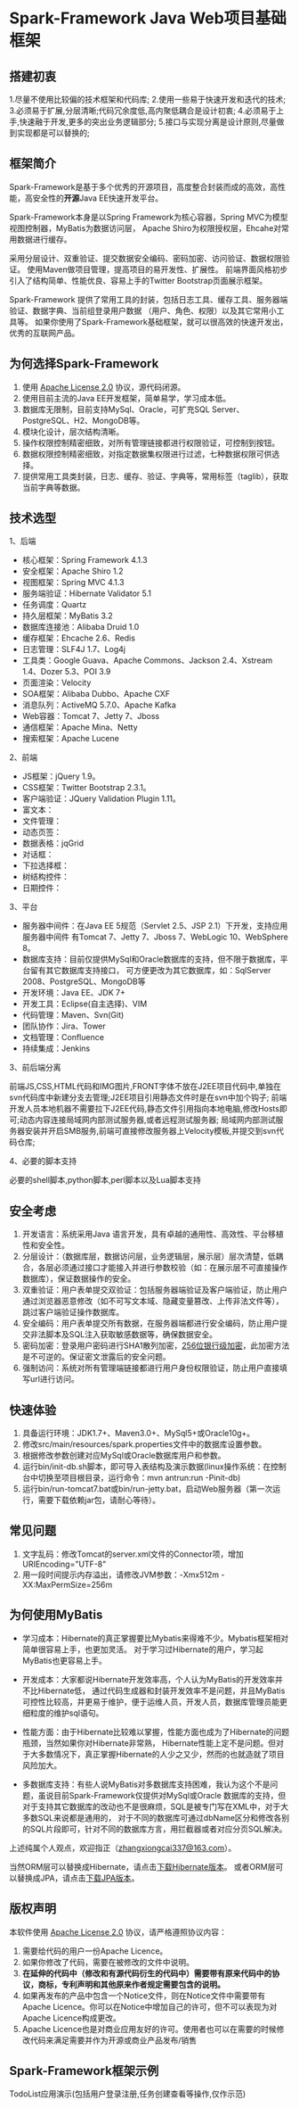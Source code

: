 # Spark-Framework Java Web项目基础框架

## 搭建初衷

1.尽量不使用比较偏的技术框架和代码库;
2.使用一些易于快速开发和迭代的技术;
3.必须易于扩展,分层清晰;代码冗余度低,高内聚低耦合是设计初衷;
4.必须易于上手,快速融于开发,更多的突出业务逻辑部分;
5.接口与实现分离是设计原则,尽量做到实现都是可以替换的;

## 框架简介

Spark-Framework是基于多个优秀的开源项目，高度整合封装而成的高效，高性能，高安全性的**开源**Java EE快速开发平台。

Spark-Framework本身是以Spring Framework为核心容器，Spring MVC为模型视图控制器，MyBatis为数据访问层，
Apache Shiro为权限授权层，Ehcahe对常用数据进行缓存。

采用分层设计、双重验证、提交数据安全编码、密码加密、访问验证、数据权限验证。
使用Maven做项目管理，提高项目的易开发性、扩展性。
前端界面风格初步引入了结构简单、性能优良、容易上手的Twitter Bootstrap页面展示框架。

Spark-Framework 提供了常用工具的封装，包括日志工具、缓存工具、服务器端验证、数据字典、当前组登录用户数据
（用户、角色、权限）以及其它常用小工具等。
如果你使用了Spark-Framework基础框架，就可以很高效的快速开发出，优秀的互联网产品。

## 为何选择Spark-Framework

1. 使用 [Apache License 2.0](http://www.apache.org/licenses/LICENSE-2.0) 协议，源代码闭源。
2. 使用目前主流的Java EE开发框架，简单易学，学习成本低。
3. 数据库无限制，目前支持MySql、Oracle，可扩充SQL Server、PostgreSQL、H2、MongoDB等。
4. 模块化设计，层次结构清晰。
5. 操作权限控制精密细致，对所有管理链接都进行权限验证，可控制到按钮。
6. 数据权限控制精密细致，对指定数据集权限进行过滤，七种数据权限可供选择。
7. 提供常用工具类封装，日志、缓存、验证、字典等，常用标签（taglib），获取当前字典等数据。

## 技术选型

1、后端

* 核心框架：Spring Framework 4.1.3
* 安全框架：Apache Shiro 1.2
* 视图框架：Spring MVC 4.1.3
* 服务端验证：Hibernate Validator 5.1
* 任务调度：Quartz
* 持久层框架：MyBatis 3.2
* 数据库连接池：Alibaba Druid 1.0
* 缓存框架：Ehcache 2.6、Redis
* 日志管理：SLF4J 1.7、Log4j
* 工具类：Google Guava、Apache Commons、Jackson 2.4、Xstream 1.4、Dozer 5.3、POI 3.9 
* 页面渲染：Velocity
* SOA框架：Alibaba Dubbo、Apache CXF
* 消息队列：ActiveMQ 5.7.0、Apache Kafka
* Web容器：Tomcat 7、Jetty 7、Jboss
* 通信框架：Apache Mina、Netty
* 搜索框架：Apache Lucene

2、前端

* JS框架：jQuery 1.9。
* CSS框架：Twitter Bootstrap 2.3.1。
* 客户端验证：JQuery Validation Plugin 1.11。
* 富文本：
* 文件管理：
* 动态页签：
* 数据表格：jqGrid
* 对话框：
* 下拉选择框：
* 树结构控件：
* 日期控件： 

3、平台

* 服务器中间件：在Java EE 5规范（Servlet 2.5、JSP 2.1）下开发，支持应用服务器中间件
有Tomcat 7、Jetty 7、Jboss 7、WebLogic 10、WebSphere 8。
* 数据库支持：目前仅提供MySql和Oracle数据库的支持，但不限于数据库，平台留有其它数据库支持接口，
可方便更改为其它数据库，如：SqlServer 2008、PostgreSQL、MongoDB等
* 开发环境：Java EE、JDK 7+
* 开发工具：Eclipse(自主选择)、VIM
* 代码管理：Maven、Svn(Git)
* 团队协作：Jira、Tower
* 文档管理：Confluence
* 持续集成：Jenkins

3、前后端分离

前端JS,CSS,HTML代码和IMG图片,FRONT字体不放在J2EE项目代码中,单独在svn代码库中新建分支去管理;J2EE项目引用静态文件时是在svn中加个钩子;
前端开发人员本地机器不需要拉下J2EE代码,静态文件引用指向本地电脑,修改Hosts即可;动态内容连接局域网内部测试服务器,或者远程测试服务器;
局域网内部测试服务器安装并开启SMB服务,前端可直接修改服务器上Velocity模板,并提交到svn代码仓库;

4、必要的脚本支持

必要的shell脚本,python脚本,perl脚本以及Lua脚本支持

## 安全考虑

1. 开发语言：系统采用Java 语言开发，具有卓越的通用性、高效性、平台移植性和安全性。
2. 分层设计：（数据库层，数据访问层，业务逻辑层，展示层）层次清楚，低耦合，各层必须通过接口才能接入并进行参数校验（如：在展示层不可直接操作数据库），保证数据操作的安全。
3. 双重验证：用户表单提交双验证：包括服务器端验证及客户端验证，防止用户通过浏览器恶意修改（如不可写文本域、隐藏变量篡改、上传非法文件等），跳过客户端验证操作数据库。
4. 安全编码：用户表单提交所有数据，在服务器端都进行安全编码，防止用户提交非法脚本及SQL注入获取敏感数据等，确保数据安全。
5. 密码加密：登录用户密码进行SHA1散列加密，[256位银行级加密](http://drops.wooyun.org/papers/1066)，此加密方法是不可逆的。保证密文泄露后的安全问题。
6. 强制访问：系统对所有管理端链接都进行用户身份权限验证，防止用户直接填写url进行访问。

## 快速体验

1. 具备运行环境：JDK1.7+、Maven3.0+、MySql5+或Oracle10g+。
2. 修改src/main/resources/spark.properties文件中的数据库设置参数。
3. 根据修改参数创建对应MySql或Oracle数据库用户和参数。
4. 运行bin/init-db.sh脚本，即可导入表结构及演示数据(linux操作系统：在控制台中切换至项目根目录，运行命令：mvn antrun:run -Pinit-db)
5. 运行bin/run-tomcat7.bat或bin/run-jetty.bat，启动Web服务器（第一次运行，需要下载依赖jar包，请耐心等待）。

## 常见问题

1. 文字乱码：修改Tomcat的server.xml文件的Connector项，增加URIEncoding="UTF-8"
2. 用一段时间提示内存溢出，请修改JVM参数：-Xmx512m -XX:MaxPermSize=256m

## 为何使用MyBatis

* 学习成本：Hibernate的真正掌握要比Mybatis来得难不少。Mybatis框架相对简单很容易上手，也更加灵活。
对于学习过Hibernate的用户，学习起MyBatis也更容易上手。

* 开发成本：大家都说Hibernate开发效率高，个人认为MyBatis的开发效率并不比Hibernate低，
通过代码生成器和封装开发效率不是问题，并且MyBatis可控性比较高，并更易于维护，便于运维人员，开发人员，数据库管理员能更细粒度的维护sql语句。

* 性能方面：由于Hibernate比较难以掌握，性能方面也成为了Hibernate的问题瓶颈，当然如果你对Hibernate非常熟，
Hibernate性能上定不是问题。但对于大多数情况下，真正掌握Hibernate的人少之又少，然而的也就造就了项目风险加大。

* 多数据库支持：有些人说MyBatis对多数据库支持困难，我认为这个不是问题，虽说目前Spark-Framework仅提供对MySql或Oracle
数据库的支持，但对于支持其它数据库的改动也不是很麻烦，SQL是被专门写在XML中，对于大多数SQL来说都是通用的，
对于不同的数据库可通过dbName区分和修改各别的SQL片段即可，针对不同的数据库方言，用拦截器或者对应分页SQL解决。

上述纯属个人观点，欢迎指正（zhangxiongcai337@163.com）。

当然ORM层可以替换成Hibernate，请点击[下载Hibernate版本](https://github.com/hibernate/hibernate-orm)。
或者ORM层可以替换成JPA，请点击[下载JPA版本](https://github.com/spring-projects/spring-data-jpa)。

## 版权声明

本软件使用 [Apache License 2.0](http://www.apache.org/licenses/LICENSE-2.0) 协议，请严格遵照协议内容：

1. 需要给代码的用户一份Apache Licence。
2. 如果你修改了代码，需要在被修改的文件中说明。
3. **在延伸的代码中（修改和有源代码衍生的代码中）需要带有原来代码中的协议，商标，专利声明和其他原来作者规定需要包含的说明。**
4. 如果再发布的产品中包含一个Notice文件，则在Notice文件中需要带有Apache Licence。你可以在Notice中增加自己的许可，但不可以表现为对Apache Licence构成更改。
3. Apache Licence也是对商业应用友好的许可。使用者也可以在需要的时候修改代码来满足需要并作为开源或商业产品发布/销售

## Spark-Framework框架示例

TodoList应用演示(包括用户登录注册,任务创建查看等操作,仅作示范)